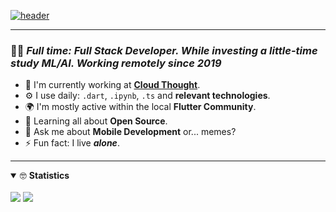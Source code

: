[![header](header.gif)](https://wecy.dev)


---
### 👨‍🚀 ***Full time: Full Stack Developer. While investing a little-time study ML/AI. Working remotely since 2019***

- 🏢 I'm currently working at **[Cloud Thought](https://cloudthought.co)**.
- ⚙️ I use daily: `.dart`, `.ipynb`, `.ts` and **relevant technologies**.
- 🌍 I'm mostly active within the local **Flutter Community**.
- 🌱 Learning all about **Open Source**.
- 💬 Ask me about **Mobile Development** or... memes?
- ⚡️ Fun fact: I live ***alone***.


---
<details open>
<summary> 🤓 <b>Statistics</b></summary>
<br>
<img src = "https://github-readme-stats.vercel.app/api?username=yusoofsh&show_icons=true&theme=radical&include_all_commits=true&count_private=true&line_height=24">
<img src = "https://github-readme-stats.vercel.app/api/top-langs/?username=yusoofsh&theme=radical&layout=compact&langs_count=8">
</details>

